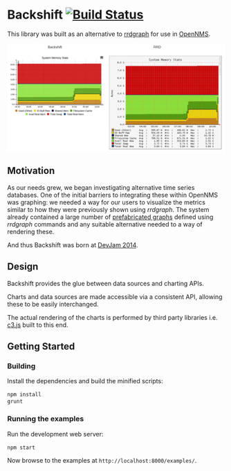 # Backshift [![Build Status](https://secure.travis-ci.org/j-white/backshift.png?branch=master)](http://travis-ci.org/j-white/backshift)

This library was built as an alternative to [rrdgraph](http://oss.oetiker.ch/rrdtool/doc/rrdgraph.en.html) for use in [OpenNMS](https://github.com/OpenNMS/opennms).

![](https://raw.githubusercontent.com/opennms/backshift/gh-pages/images/jrobin-vs-c3.png)

## Motivation

As our needs grew, we began investigating alternative time series databases.
One of the initial barriers to integrating these within OpenNMS was graphing: we needed a way for our users to visualize the metrics similar to how they were previously shown using *rrdgraph*.
The system already contained a large number of [prefabricated graphs](http://www.opennms.org/wiki/Prefabricated_Standard_Graphs) defined using *rrdgraph* commands and any suitable alternative needed to a way of rendering these.

And thus Backshift was born at [DevJam 2014](http://www.opennms.org/wiki/Dev-Jam_2014).

## Design

Backshift provides the glue between data sources and charting APIs.

Charts and data sources are made accessible via a consistent API, allowing these to be easily interchanged.

The actual rendering of the charts is performed by third party libraries i.e. [c3.js](http://c3js.org/) built to this end.

## Getting Started

### Building

Install the dependencies and build the minified scripts:

```
npm install
grunt
```

### Running the examples

Run the development web server:

```
npm start
```

Now browse to the examples at `http://localhost:8000/examples/`.
